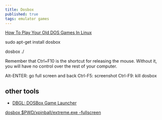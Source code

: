 ```yaml
---
title: Dosbox
published: true
tags: emulator games
---
```

[How To Play Your Old DOS Games In Linux](https://www.maketecheasier.com/play-old-dos-games-in-linux/)

sudo apt-get install dosbox

dosbox ./

Remember that Ctrl+F10 is the shortcut for releasing the mouse. Without it, you will have no control over the rest of your computer.

Alt-ENTER: go full screen and back
Ctrl-F5:   screenshot
Ctrl-F9:   kill dosbox

## other tools

- [DBGL: DOSBox Game Launcher](http://members.quicknet.nl/blankendaalr/dbgl/)

[dosbox $PWD/xpinball/extreme.exe -fullscreen](https://www.dosbox.com/wiki/Usage)
